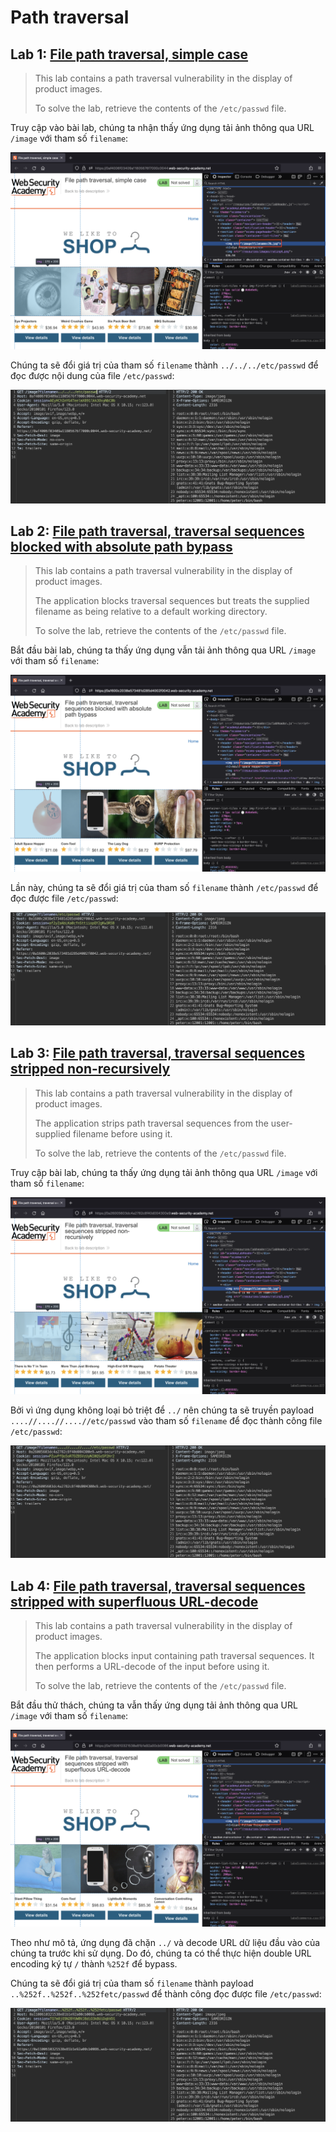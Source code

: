 # Path traversal

## Lab 1: [File path traversal, simple case](https://portswigger.net/web-security/file-path-traversal/lab-simple)

> This lab contains a path traversal vulnerability in the display of product images.
>
> To solve the lab, retrieve the contents of the `/etc/passwd` file.

Truy cập vào bài lab, chúng ta nhận thấy ứng dụng tải ảnh thông qua URL `/image` với tham số `filename`:

![image](images/lab-1/lab-1.png)

Chúng ta sẽ đổi giá trị của tham số `filename` thành `../../../etc/passwd` để đọc được nội dung của file `/etc/passwd`:

![image](images/lab-1/lab-1-1.png)

## Lab 2: [File path traversal, traversal sequences blocked with absolute path bypass](https://portswigger.net/web-security/file-path-traversal/lab-absolute-path-bypass)

> This lab contains a path traversal vulnerability in the display of product images.
>
> The application blocks traversal sequences but treats the supplied filename as being relative to a default working directory.
>
> To solve the lab, retrieve the contents of the `/etc/passwd` file.

Bắt đầu bài lab, chúng ta thấy ứng dụng vẫn tải ảnh thông qua URL `/image` với tham số `filename`:

![image](images/lab-2/lab-2.png)

Lần này, chúng ta sẽ đổi giá trị của tham số `filename` thành `/etc/passwd` để đọc được file `/etc/passwd`:

![image](images/lab-2/lab-2-1.png)

## Lab 3: [File path traversal, traversal sequences stripped non-recursively](https://portswigger.net/web-security/file-path-traversal/lab-sequences-stripped-non-recursively)

> This lab contains a path traversal vulnerability in the display of product images.
>
> The application strips path traversal sequences from the user-supplied filename before using it.
>
> To solve the lab, retrieve the contents of the `/etc/passwd` file.

Truy cập bài lab, chúng ta thấy ứng dụng tải ảnh thông qua URL `/image` với tham số `filename`:

![image](images/lab-3/lab-3.png)

Bởi vì ứng dụng không loại bỏ triệt để `../` nên chúng ta sẽ truyền payload `....//....//....//etc/passwd` vào tham số `filename` để đọc thành công file `/etc/passwd`:

![image](images/lab-3/lab-3-1.png)

## Lab 4: [File path traversal, traversal sequences stripped with superfluous URL-decode](https://portswigger.net/web-security/file-path-traversal/lab-superfluous-url-decode)

> This lab contains a path traversal vulnerability in the display of product images.
>
> The application blocks input containing path traversal sequences. It then performs a URL-decode of the input before using it.
>
> To solve the lab, retrieve the contents of the `/etc/passwd` file.

Bắt đầu thử thách, chúng ta vẫn thấy ứng dụng tải ảnh thông qua URL `/image` với tham số `filename`:

![image](images/lab-4/lab-4.png)

Theo như mô tả, ứng dụng đã chặn `../` và decode URL dữ liệu đầu vào của chúng ta trước khi sử dụng. Do đó, chúng ta có thể thực hiện double URL encoding ký tự `/` thành `%252f` để bypass.

Chúng ta sẽ đổi giá trị của tham số `filename` thành payload `..%252f..%252f..%252fetc/passwd` để thành công đọc được file `/etc/passwd`:

![image](images/lab-4/lab-4-1.png)

